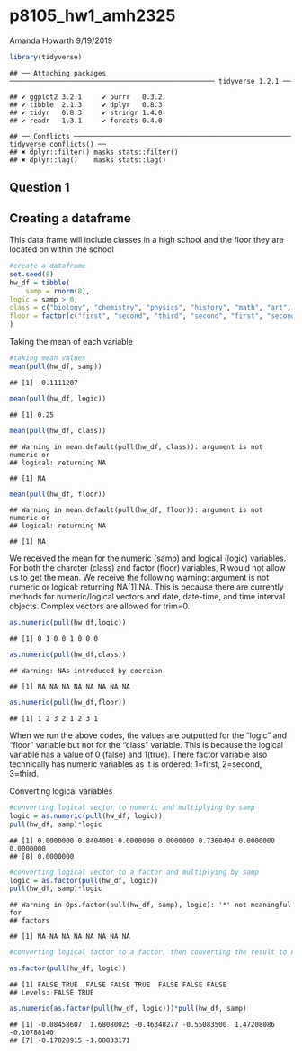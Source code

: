 p8105\_hw1\_amh2325
================
Amanda Howarth
9/19/2019

``` r
library(tidyverse)
```

    ## ── Attaching packages ─────────────────────────────────────────────────── tidyverse 1.2.1 ──

    ## ✔ ggplot2 3.2.1     ✔ purrr   0.3.2
    ## ✔ tibble  2.1.3     ✔ dplyr   0.8.3
    ## ✔ tidyr   0.8.3     ✔ stringr 1.4.0
    ## ✔ readr   1.3.1     ✔ forcats 0.4.0

    ## ── Conflicts ────────────────────────────────────────────────────── tidyverse_conflicts() ──
    ## ✖ dplyr::filter() masks stats::filter()
    ## ✖ dplyr::lag()    masks stats::lag()

## Question 1

## Creating a dataframe

This data frame will include classes in a high school and the floor they
are located on within the school

``` r
#create a dataframe 
set.seed(8)
hw_df = tibble(
    samp = rnorm(8),
logic = samp > 0,
class = c("biology", "chemistry", "physics", "history", "math", "art", "music", "gym"),
floor = factor(c("first", "second", "third", "second", "first", "second", "third", "first"))
)
```

Taking the mean of each variable

``` r
#taking mean values 
mean(pull(hw_df, samp))
```

    ## [1] -0.1111207

``` r
mean(pull(hw_df, logic))
```

    ## [1] 0.25

``` r
mean(pull(hw_df, class))
```

    ## Warning in mean.default(pull(hw_df, class)): argument is not numeric or
    ## logical: returning NA

    ## [1] NA

``` r
mean(pull(hw_df, floor))
```

    ## Warning in mean.default(pull(hw_df, floor)): argument is not numeric or
    ## logical: returning NA

    ## [1] NA

We received the mean for the numeric (samp) and logical (logic)
variables. For both the charcter (class) and factor (floor) variables, R
would not allow us to get the mean. We receive the following warning:
argument is not numeric or logical: returning NA\[1\] NA. This is
because there are currently methods for numeric/logical vectors and
date, date-time, and time interval objects. Complex vectors are allowed
for trim=0.

``` r
as.numeric(pull(hw_df,logic))
```

    ## [1] 0 1 0 0 1 0 0 0

``` r
as.numeric(pull(hw_df,class))
```

    ## Warning: NAs introduced by coercion

    ## [1] NA NA NA NA NA NA NA NA

``` r
as.numeric(pull(hw_df,floor))
```

    ## [1] 1 2 3 2 1 2 3 1

When we run the above codes, the values are outputted for the “logic”
and “floor” variable but not for the “class” variable. This is because
the logical variable has a value of 0 (false) and 1(true). There factor
variable also technically has numeric variables as it is ordered:
1=first, 2=second, 3=third.

Converting logical variables

``` r
#converting logical vector to numeric and multiplying by samp
logic = as.numeric(pull(hw_df, logic))
pull(hw_df, samp)*logic 
```

    ## [1] 0.0000000 0.8404001 0.0000000 0.0000000 0.7360404 0.0000000 0.0000000
    ## [8] 0.0000000

``` r
#converting logical vector to a factor and multiplying by samp
logic = as.factor(pull(hw_df, logic))
pull(hw_df, samp)*logic
```

    ## Warning in Ops.factor(pull(hw_df, samp), logic): '*' not meaningful for
    ## factors

    ## [1] NA NA NA NA NA NA NA NA

``` r
#converting logical factor to a factor, then converting the result to numeric, and multiplying by samp

as.factor(pull(hw_df, logic))
```

    ## [1] FALSE TRUE  FALSE FALSE TRUE  FALSE FALSE FALSE
    ## Levels: FALSE TRUE

``` r
as.numeric(as.factor(pull(hw_df, logic)))*pull(hw_df, samp)
```

    ## [1] -0.08458607  1.68080025 -0.46348277 -0.55083500  1.47208086 -0.10788140
    ## [7] -0.17028915 -1.08833171
